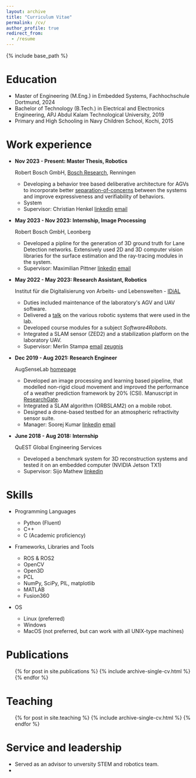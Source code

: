 ```yaml
---
layout: archive
title: "Curriculum Vitae"
permalink: /cv/
author_profile: true
redirect_from:
  - /resume
---
```


{% include base_path %}

Education
======
* Master of Engineering (M.Eng.) in Embedded Systems, Fachhochschule Dortmund, 2024
* Bachelor of Technology (B.Tech.) in Electrical and Electronics Engineering, APJ Abdul Kalam Technological University, 2019
* Primary and High Schooling in Navy Children School, Kochi, 2015

Work experience
======
* **Nov 2023 - Present: Master Thesis, Robotics**

  Robert Bosch GmbH, [Bosch Research](https://www.bosch.com/research/), Renningen 
  * Developing a behavior tree based deliberative architecture for AGVs to incorporate better [separation-of-concerns](https://en.wikipedia.org/wiki/Separation_of_concerns) between the systems and improve expressiveness and verifiability of behaviors.
  * System
  * Supervisor: Christian Henkel [linkedin](https://www.linkedin.com/in/henkelchristian/) [email](mailto:henkel.christian@de.bosch.com)

* **May 2023 - Nov 2023: Internship, Image Processing**

  Robert Bosch GmbH, Leonberg
  * Developed a pipline for the generation of 3D ground truth for Lane Detection networks. Extensively used 2D and 3D computer vision libraries for the surface estimation and the ray-tracing modules in the system.
  * Supervisor: Maximilian Pittner [linkedin](https://www.linkedin.com/in/maximilian-pittner/) [email](mailto:maximilian.pittner@de.bosch.com)

* **May 2022 - May 2023: Research Assistant, Robotics**

  Institut für die Digitalisierung von Arbeits- und Lebenswelten - [IDiAL](https://www.fh-dortmund.de/microsite/idial/index.php)
  * Duties included maintenance of the laboratory's AGV and UAV software.
  * Delivered a [talk](/_talks/2012-03-01-talk-1.md) on the various robotic systems that were used in the lab.
  * Developed course modules for a subject *Software4Robots*.
  * Integrated a SLAM sensor (ZED2) and a stabilization platform on the laboratory UAV.
  * Supervisor: Merlin Stampa [email](mailto:merlin.stampa@fh-dortmund.de) [zeugnis](/files/zuegnis.pdf)

* **Dec 2019 - Aug 2021: Research Engineer**

  AugSenseLab [homepage](https://www.augsenselab.com)
  * Developed an image processing and learning based pipeline, that modelled non-rigid cloud movement and improved the performance of a weather prediction framework by 20% (CSI). Manuscript in [ResearchGate](https://www.researchgate.net/publication/351588920_Precipitation_Nowcasting_using_Data-driven_Reduced-order_Model).
  * Integrated a SLAM algorithm (ORBSLAM2) on a mobile robot.
  * Designed a drone-based testbed for an atmospheric refractivity sensor suite.
  * Manager: Soorej Kumar [linkedin](https://www.linkedin.com/in/soorejkumar/) [email](mailto:soorej@augsenselab.com)
 
* **June 2018 - Aug 2018: Internship**

  QuEST Global Engineering Services
  * Developed a benchmark system for 3D reconstruction systems and tested it on an embedded computer (NVIDIA Jetson TX1)
  * Supervisor: Sijo Mathew [linkedin](https://www.linkedin.com/in/sijomathewk/)
  
Skills
======
* Programming Languages
  * Python (Fluent)
  * C++
  * C (Academic proficiency)

* Frameworks, Libraries and Tools
  * ROS & ROS2
  * OpenCV
  * Open3D
  * PCL
  * NumPy, SciPy, PIL, matplotlib
  * MATLAB
  * Fusion360

* OS
  * Linux (preferred)
  * Windows
  * MacOS (not preferred, but can work with all UNIX-type machines)

Publications
======
  <ul>{% for post in site.publications %}
    {% include archive-single-cv.html %}
  {% endfor %}</ul>

Teaching
======
  <ul>{% for post in site.teaching %}
    {% include archive-single-cv.html %}
  {% endfor %}</ul>
  
Service and leadership
======
* Served as an advisor to unversity STEM and robotics team.
* 
